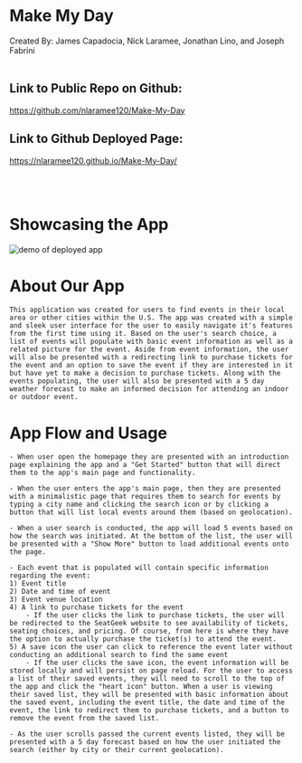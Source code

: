 # Make My Day
Created By: James Capadocia, Nick Laramee, Jonathan Lino, and Joseph Fabrini
<br>
<br>

## Link to Public Repo on Github:

https://github.com/nlaramee120/Make-My-Day

## Link to Github Deployed Page:

https://nlaramee120.github.io/Make-My-Day/

<br>
<br>

# Showcasing the App

![demo of deployed app](./images/appdemo.gif)

# About Our App
    This application was created for users to find events in their local area or other cities within the U.S. The app was created with a simple and sleek user interface for the user to easily navigate it's features from the first time using it. Based on the user's search choice, a list of events will populate with basic event information as well as a related picture for the event. Aside from event information, the user will also be presented with a redirecting link to purchase tickets for the event and an option to save the event if they are interested in it but have yet to make a decision to purchase tickets. Along with the events populating, the user will also be presented with a 5 day weather forecast to make an informed decision for attending an indoor or outdoor event.
    
# App Flow and Usage
    - When user open the homepage they are presented with an introduction page explaining the app and a "Get Started" button that will direct them to the app's main page and functionality.

    - When the user enters the app's main page, then they are presented with a minimalistic page that requires them to search for events by typing a city name and clicking the search icon or by clicking a button that will list local events around them (based on geolocation).
    
    - When a user search is conducted, the app will load 5 events based on how the search was initiated. At the bottom of the list, the user will be presented with a "Show More" button to load additional events onto the page.

    - Each event that is populated will contain specific information regarding the event:
    1) Event title
    2) Date and time of event
    3) Event venue location
    4) A link to purchase tickets for the event
        - If the user clicks the link to purchase tickets, the user will be redirected to the SeatGeek website to see availability of tickets, seating choices, and pricing. Of course, from here is where they have the option to actually purchase the ticket(s) to attend the event.
    5) A save icon the user can click to reference the event later without conducting an additional search to find the same event
        - If the user clicks the save icon, the event information will be stored locally and will persist on page reload. For the user to access a list of their saved events, they will need to scroll to the top of the app and click the "heart icon" button. When a user is viewing their saved list, they will be presented with basic information about the saved event, including the event title, the date and time of the event, the link to redirect them to purchase tickets, and a button to remove the event from the saved list.

    - As the user scrolls passed the current events listed, they will be presented with a 5 day forecast based on how the user initiated the search (either by city or their current geolocation).

